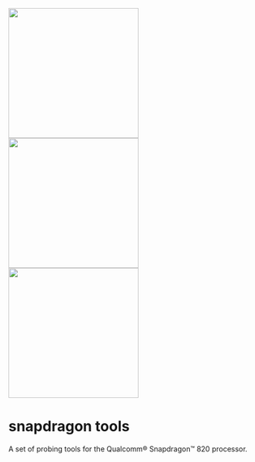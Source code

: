 <img src="https://image.freepik.com/free-icon/wrench-and-pick-hammer-outline_318-44758.jpg" height="256"> <img src="https://cdn3.iconfinder.com/data/icons/google-material-design-icons/48/ic_keyboard_arrow_right_48px-256.png" height="256"> <img src="http://www.qualcomm.cn/sites/regional/files/styles/optimize/public/component-item/flexible-block/chip_0.png?itok=PpoXam0G" height="256">

# snapdragon tools

A set of probing tools for the Qualcomm® Snapdragon™ 820 processor.